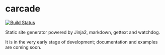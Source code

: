 carcade
=======

[![Build Status](https://travis-ci.org/aromanovich/carcade.png)](https://travis-ci.org/aromanovich/carcade)

Static site generator powered by Jinja2, markdown, gettext and watchdog.

It is in the very early stage of development; documentation and examples are coming soon.

